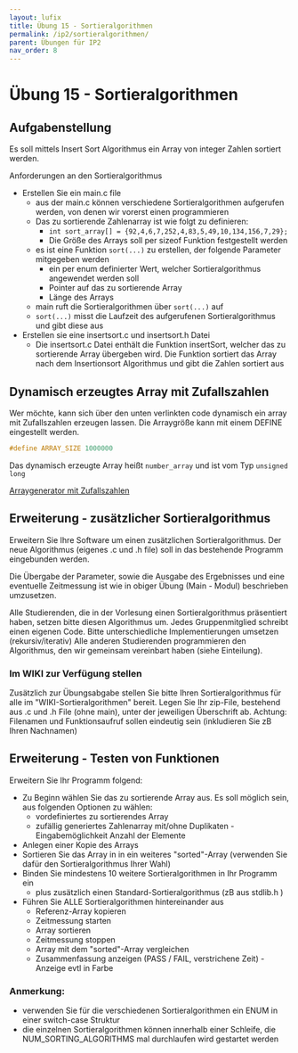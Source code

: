 ```yaml
---
layout: lufix
title: Übung 15 - Sortieralgorithmen
permalink: /ip2/sortieralgorithmen/
parent: Übungen für IP2
nav_order: 8
---
```


# Übung 15 - Sortieralgorithmen

## Aufgabenstellung

Es soll mittels Insert Sort Algorithmus ein Array von integer Zahlen sortiert werden.

Anforderungen an den Sortieralgorithmus

- Erstellen Sie ein main.c file
  - aus der main.c können verschiedene Sortieralgorithmen aufgerufen werden, von denen wir vorerst einen programmieren
  - Das zu sortierende Zahlenarray ist wie folgt zu definieren:
    - `int sort_array[] = {92,4,6,7,252,4,83,5,49,10,134,156,7,29};`
    - Die Größe des Arrays soll per sizeof Funktion festgestellt werden
  - es ist eine Funktion `sort(...)` zu erstellen, der folgende Parameter mitgegeben werden
    - ein per enum definierter Wert, welcher Sortieralgorithmus angewendet werden soll
    - Pointer auf das zu sortierende Array
    - Länge des Arrays
  - main ruft die Sortieralgorithmen über `sort(...)` auf
  - `sort(...)` misst die Laufzeit des aufgerufenen Sortieralgorithmus und gibt diese aus
- Erstellen sie eine insertsort.c und insertsort.h Datei
  - Die insertsort.c Datei enthält die Funktion insertSort, welcher das zu sortierende Array übergeben wird. Die Funktion sortiert das Array nach dem Insertionsort Algorithmus und gibt die Zahlen sortiert aus

## Dynamisch erzeugtes Array mit Zufallszahlen

Wer möchte, kann sich über den unten verlinkten code dynamisch ein array mit Zufallszahlen erzeugen lassen. Die Arraygröße kann mit einem DEFINE eingestellt werden.

```c
#define ARRAY_SIZE 1000000
```

Das dynamisch erzeugte Array heißt `number_array` und ist vom Typ `unsigned long`

[Arraygenerator mit Zufallszahlen](https://github.com/lufixSch/ece-ip-uebungen/tree/main/ip2/15-sortieralgorithmen/basis)

## Erweiterung - zusätzlicher Sortieralgorithmus

Erweitern Sie Ihre Software um einen zusätzlichen Sortieralgorithmus.
Der neue Algorithmus (eigenes .c und .h file) soll in das bestehende Programm eingebunden werden.

Die Übergabe der Parameter, sowie die Ausgabe des Ergebnisses und eine eventuelle Zeitmessung ist wie in obiger Übung (Main - Modul) beschrieben umzusetzen.

Alle Studierenden, die in der Vorlesung einen Sortieralgorithmus präsentiert haben, setzen bitte diesen Algorithmus um. Jedes Gruppenmitglied schreibt einen eigenen Code. Bitte unterschiedliche Implementierungen umsetzen (rekursiv/iterativ)
Alle anderen Studierenden programmieren den Algorithmus, den wir gemeinsam vereinbart haben (siehe Einteilung).

### Im WIKI zur Verfügung stellen

Zusätzlich zur Übungsabgabe stellen Sie bitte Ihren Sortieralgorithmus für alle im "WIKI-Sortieralgorithmen" bereit.
Legen Sie Ihr zip-File, bestehend aus .c und .h File (ohne main), unter der jeweiligen Überschrift ab.
Achtung: Filenamen und Funktionsaufruf sollen eindeutig sein (inkludieren Sie zB Ihren Nachnamen)

## Erweiterung - Testen von Funktionen

Erweitern Sie Ihr Programm folgend:

- Zu Beginn wählen Sie das zu sortierende Array aus. Es soll möglich sein, aus folgenden Optionen zu wählen:
  - vordefiniertes zu sortierendes Array
  - zufällig generiertes Zahlenarray mit/ohne Duplikaten - Eingabemöglichkeit Anzahl der Elemente
- Anlegen einer Kopie des Arrays
- Sortieren Sie das Array in in ein weiteres "sorted"-Array (verwenden Sie dafür den Sortieralgorithmus Ihrer Wahl)
- Binden Sie mindestens 10 weitere Sortieralgorithmen in Ihr Programm ein
  - plus zusätzlich einen Standard-Sortieralgorithmus (zB aus stdlib.h )
- Führen Sie ALLE Sortieralgorithmen hintereinander aus
  - Referenz-Array kopieren
  - Zeitmessung starten
  - Array sortieren
  - Zeitmessung stoppen
  - Array mit dem "sorted"-Array vergleichen
  - Zusammenfassung anzeigen (PASS / FAIL, verstrichene Zeit) - Anzeige evtl in Farbe

### Anmerkung:

- verwenden Sie für die verschiedenen Sortieralgorithmen ein ENUM in einer switch-case Struktur
- die einzelnen Sortieralgorithmen können innerhalb einer Schleife, die NUM_SORTING_ALGORITHMS mal durchlaufen wird gestartet werden
